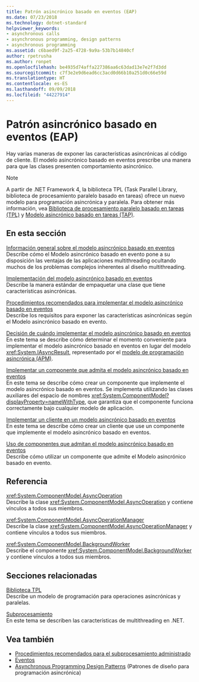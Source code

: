 ```yaml
---
title: Patrón asincrónico basado en eventos (EAP)
ms.date: 07/23/2018
ms.technology: dotnet-standard
helpviewer_keywords:
- asynchronous calls
- asynchronous programming, design patterns
- asynchronous programming
ms.assetid: c6baed9f-2a25-4728-9a9a-53b7b14840cf
author: rpetrusha
ms.author: ronpet
ms.openlocfilehash: be4935d74affa227386aa6c63dad13e7e2f7d3dd
ms.sourcegitcommit: c7f3e2e9d6ead6cc3acd0d66b10a251d0c66e59d
ms.translationtype: HT
ms.contentlocale: es-ES
ms.lasthandoff: 09/09/2018
ms.locfileid: "44227914"
---
```

# <a name="event-based-asynchronous-pattern-eap"></a>Patrón asincrónico basado en eventos (EAP)

Hay varias maneras de exponer las características asincrónicas al código de cliente. El modelo asincrónico basado en eventos prescribe una manera para que las clases presenten comportamiento asincrónico.  
  
> [!NOTE]
> A partir de .NET Framework 4, la biblioteca TPL (Task Parallel Library, biblioteca de procesamiento paralelo basado en tareas) ofrece un nuevo modelo para programación asincrónica y paralela. Para obtener más información, vea [Biblioteca de procesamiento paralelo basado en tareas (TPL)](../parallel-programming/task-parallel-library-tpl.md) y [Modelo asincrónico basado en tareas (TAP)](task-based-asynchronous-pattern-tap.md).
  
## <a name="in-this-section"></a>En esta sección

 [Información general sobre el modelo asincrónico basado en eventos](event-based-asynchronous-pattern-overview.md)  
 Describe cómo el Modelo asincrónico basado en evento pone a su disposición las ventajas de las aplicaciones multithreading ocultando muchos de los problemas complejos inherentes al diseño multithreading.  
  
 [Implementación del modelo asincrónico basado en eventos](implementing-the-event-based-asynchronous-pattern.md)  
 Describe la manera estándar de empaquetar una clase que tiene características asincrónicas.  
  
 [Procedimientos recomendados para implementar el modelo asincrónico basado en eventos](best-practices-for-implementing-the-event-based-asynchronous-pattern.md)  
 Describe los requisitos para exponer las características asincrónicas según el Modelo asincrónico basado en evento.  
  
 [Decisión de cuándo implementar el modelo asincrónico basado en eventos](deciding-when-to-implement-the-event-based-asynchronous-pattern.md)  
 En este tema se describe cómo determinar el momento conveniente para implementar el modelo asincrónico basado en eventos en lugar del modelo <xref:System.IAsyncResult>, representado por el [modelo de programación asincrónica (APM)](asynchronous-programming-model-apm.md).
  
 [Implementar un componente que admita el modelo asincrónico basado en eventos](component-that-supports-the-event-based-asynchronous-pattern.md)  
 En este tema se describe cómo crear un componente que implemente el modelo asincrónico basado en eventos. Se implementa utilizando las clases auxiliares del espacio de nombres <xref:System.ComponentModel?displayProperty=nameWithType>, que garantiza que el componente funciona correctamente bajo cualquier modelo de aplicación.  

 [Implementar un cliente en un modelo asincrónico basado en eventos](how-to-implement-a-client-of-the-event-based-asynchronous-pattern.md)  
 En este tema se describe cómo crear un cliente que use un componente que implemente el modelo asincrónico basado en eventos.
  
 [Uso de componentes que admitan el modelo asincrónico basado en eventos](how-to-use-components-that-support-the-event-based-asynchronous-pattern.md)  
 Describe cómo utilizar un componente que admite el Modelo asincrónico basado en evento.  
  
## <a name="reference"></a>Referencia

 <xref:System.ComponentModel.AsyncOperation>  
 Describe la clase <xref:System.ComponentModel.AsyncOperation> y contiene vínculos a todos sus miembros.  
  
 <xref:System.ComponentModel.AsyncOperationManager>  
 Describe la clase <xref:System.ComponentModel.AsyncOperationManager> y contiene vínculos a todos sus miembros.  
  
 <xref:System.ComponentModel.BackgroundWorker>  
 Describe el componente <xref:System.ComponentModel.BackgroundWorker> y contiene vínculos a todos sus miembros.  
  
## <a name="related-sections"></a>Secciones relacionadas

 [Biblioteca TPL](../parallel-programming/task-parallel-library-tpl.md)  
 Describe un modelo de programación para operaciones asincrónicas y paralelas.  
  
 [Subprocesamiento](../../../docs/standard/threading/index.md)  
 En este tema se describen las características de multithreading en .NET.  
  
## <a name="see-also"></a>Vea también

- [Procedimientos recomendados para el subprocesamiento administrado](../threading/managed-threading-best-practices.md)  
- [Eventos](../events/index.md)  
- [Asynchronous Programming Design Patterns](index.md) (Patrones de diseño para programación asincrónica)

